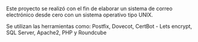 Este proyecto se realizó con el fin de elaborar un sistema de correo electrónico desde cero con un sistema operativo tipo UNIX.

Se utilizan las herramientas como: Postfix, Dovecot, CertBot - Lets encrypt, SQL Server, Apache2, PHP y Roundcube
